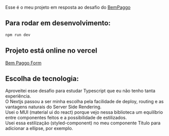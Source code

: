 Esse é o meu projeto em resposta ao desafio do [BemPaggo](https://www.bempaggo.com.br/desafio-frontend/)  

## Para rodar em desenvolvimento:

```bash
npm run dev
```  
## Projeto está online no vercel
[Bem Paggo Form](https://bem-pago-form.vercel.app/)  

## Escolha de tecnologia:  
Aproveitei esse desafio para estudar Typescript que eu não tenho tanta experiência.  
O Nextjs passou a ser minha escolha pela facilidade de deploy, routing e as vantagens naturais do Server Side Rendering.  
Usei o MUI (material ui do react) porque vejo nessa biblioteca um equilíbrio entre componentes feitos e a possibilidade de estilizados.  
Usei essa estilização (styled-component) no meu componente Título para adicionar a ellipse, por exemplo.  
